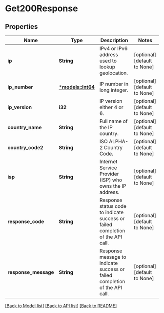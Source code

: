 # Get200Response

## Properties
Name | Type | Description | Notes
------------ | ------------- | ------------- | -------------
**ip** | **String** | IPv4 or IPv6 address used to lookup geolocation. | [optional] [default to None]
**ip_number** | [***models::Int64**](int64.md) | IP number in long integer. | [optional] [default to None]
**ip_version** | **i32** | IP version either 4 or 6. | [optional] [default to None]
**country_name** | **String** | Full name of the IP country. | [optional] [default to None]
**country_code2** | **String** | ISO ALPHA-2 Country Code. | [optional] [default to None]
**isp** | **String** | Internet Service Provider (ISP) who owns the IP address. | [optional] [default to None]
**response_code** | **String** | Response status code to indicate success or failed completion of the API call. | [optional] [default to None]
**response_message** | **String** | Response message to indicate success or failed completion of the API call. | [optional] [default to None]

[[Back to Model list]](../README.md#documentation-for-models) [[Back to API list]](../README.md#documentation-for-api-endpoints) [[Back to README]](../README.md)


